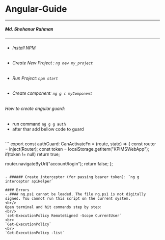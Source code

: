 # Angular-Guide
---
##### Md. Shohanur Rahman
***

- ###### Install NPM
- ###### Create New Project : `ng new my_project`
- ###### Run Project: `npm start`
- ###### Create component: `ng g c myComponent`
###### How to create angular guard: 
- run command `ng g g auth`
- after thar add bellow code to guard
<br/>
```
export const authGuard: CanActivateFn = (route, state) => {
  const router = inject(Router);
  const token = localStorage.getItem("KPIMSWebApp");
  if(token != null)
    return true;

  router.navigateByUrl("account/login");
  return false;
};
```

- ###### Create interceptor (for passing bearer token): `ng g interceptor apiHelper`

#### Errors
- #### ng.ps1 cannot be loaded. The file ng.ps1 is not digitally signed. You cannot run this script on the current system.
<br/>
Open terminal and hit commands step by step:
<br/>
`set-ExecutionPolicy RemoteSigned -Scope CurrentUser`
<br>
`Get-ExecutionPolicy`
<br>
`Get-ExecutionPolicy -list`
